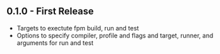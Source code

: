 ## 0.1.0 - First Release
* Targets to exectute fpm build, run and test
* Options to specify compiler, profile and flags and target, runner, and arguments for run and test
